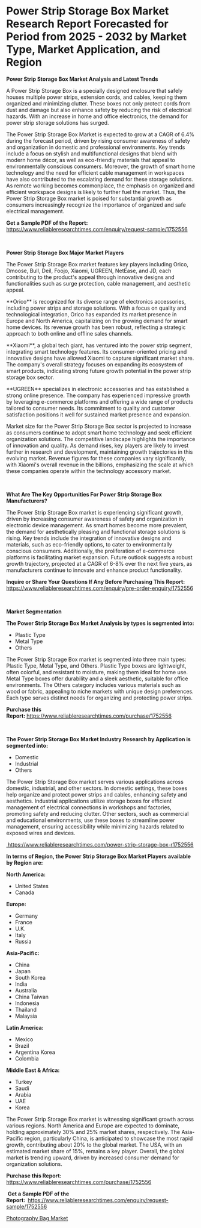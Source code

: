 <p><h1>Power Strip Storage Box Market Research Report Forecasted for Period from 2025 -  2032 by Market Type, Market Application, and Region</h1></p><p><strong>Power Strip Storage Box Market Analysis and Latest Trends</strong></p>
<p><p>A Power Strip Storage Box is a specially designed enclosure that safely houses multiple power strips, extension cords, and cables, keeping them organized and minimizing clutter. These boxes not only protect cords from dust and damage but also enhance safety by reducing the risk of electrical hazards. With an increase in home and office electronics, the demand for power strip storage solutions has surged.</p><p>The Power Strip Storage Box Market is expected to grow at a CAGR of 6.4% during the forecast period, driven by rising consumer awareness of safety and organization in domestic and professional environments. Key trends include a focus on stylish and multifunctional designs that blend with modern home décor, as well as eco-friendly materials that appeal to environmentally conscious consumers. Moreover, the growth of smart home technology and the need for efficient cable management in workspaces have also contributed to the escalating demand for these storage solutions. As remote working becomes commonplace, the emphasis on organized and efficient workspace designs is likely to further fuel the market. Thus, the Power Strip Storage Box market is poised for substantial growth as consumers increasingly recognize the importance of organized and safe electrical management.</p></p>
<p><strong>Get a Sample PDF of the Report:&nbsp;</strong> <a href="https://www.reliableresearchtimes.com/enquiry/request-sample/1752556?utm_campaign=2989&utm_medium=2&utm_source=Github&utm_content=ia&utm_term=06032025&utm_id=power-strip-storage-box">https://www.reliableresearchtimes.com/enquiry/request-sample/1752556</a></p>
<p>&nbsp;</p>
<p><strong>Power Strip Storage Box Major Market Players</strong></p>
<p><p>The Power Strip Storage Box market features key players including Orico, Dmoose, Bull, Deil, Foojo, Xiaomi, UGREEN, NetEase, and JD, each contributing to the product's appeal through innovative designs and functionalities such as surge protection, cable management, and aesthetic appeal. </p><p>**Orico** is recognized for its diverse range of electronics accessories, including power strips and storage solutions. With a focus on quality and technological integration, Orico has expanded its market presence in Europe and North America, capitalizing on the growing demand for smart home devices. Its revenue growth has been robust, reflecting a strategic approach to both online and offline sales channels.</p><p>**Xiaomi**, a global tech giant, has ventured into the power strip segment, integrating smart technology features. Its consumer-oriented pricing and innovative designs have allowed Xiaomi to capture significant market share. The company's overall strategy focuses on expanding its ecosystem of smart products, indicating strong future growth potential in the power strip storage box sector.</p><p>**UGREEN** specializes in electronic accessories and has established a strong online presence. The company has experienced impressive growth by leveraging e-commerce platforms and offering a wide range of products tailored to consumer needs. Its commitment to quality and customer satisfaction positions it well for sustained market presence and expansion.</p><p>Market size for the Power Strip Storage Box sector is projected to increase as consumers continue to adopt smart home technology and seek efficient organization solutions. The competitive landscape highlights the importance of innovation and quality. As demand rises, key players are likely to invest further in research and development, maintaining growth trajectories in this evolving market. Revenue figures for these companies vary significantly, with Xiaomi's overall revenue in the billions, emphasizing the scale at which these companies operate within the technology accessory market.</p></p>
<p>&nbsp;</p>
<p><strong>What Are The Key Opportunities For Power Strip Storage Box Manufacturers?</strong></p>
<p><p>The Power Strip Storage Box market is experiencing significant growth, driven by increasing consumer awareness of safety and organization in electronic device management. As smart homes become more prevalent, the demand for aesthetically pleasing and functional storage solutions is rising. Key trends include the integration of innovative designs and materials, such as eco-friendly options, to cater to environmentally conscious consumers. Additionally, the proliferation of e-commerce platforms is facilitating market expansion. Future outlook suggests a robust growth trajectory, projected at a CAGR of 6-8% over the next five years, as manufacturers continue to innovate and enhance product functionality.</p></p>
<p><strong>Inquire or Share Your Questions If Any Before Purchasing This Report:</strong> <a href="https://www.reliableresearchtimes.com/enquiry/pre-order-enquiry/1752556?utm_campaign=2989&utm_medium=2&utm_source=Github&utm_content=ia&utm_term=06032025&utm_id=power-strip-storage-box">https://www.reliableresearchtimes.com/enquiry/pre-order-enquiry/1752556</a></p>
<p>&nbsp;</p>
<p><strong>Market Segmentation</strong></p>
<p><strong>The Power Strip Storage Box Market Analysis by types is segmented into:</strong></p>
<p><ul><li>Plastic Type</li><li>Metal Type</li><li>Others</li></ul></p>
<p><p>The Power Strip Storage Box market is segmented into three main types: Plastic Type, Metal Type, and Others. Plastic Type boxes are lightweight, often colorful, and resistant to moisture, making them ideal for home use. Metal Type boxes offer durability and a sleek aesthetic, suitable for office environments. The Others category includes various materials such as wood or fabric, appealing to niche markets with unique design preferences. Each type serves distinct needs for organizing and protecting power strips.</p></p>
<p><strong>Purchase this Report:&nbsp;</strong><a href="https://www.reliableresearchtimes.com/purchase/1752556?utm_campaign=2989&utm_medium=2&utm_source=Github&utm_content=ia&utm_term=06032025&utm_id=power-strip-storage-box">https://www.reliableresearchtimes.com/purchase/1752556</a></p>
<p>&nbsp;</p>
<p><strong>The Power Strip Storage Box Market Industry Research by Application is segmented into:</strong></p>
<p><ul><li>Domestic</li><li>Industrial</li><li>Others</li></ul></p>
<p><p>The Power Strip Storage Box market serves various applications across domestic, industrial, and other sectors. In domestic settings, these boxes help organize and protect power strips and cables, enhancing safety and aesthetics. Industrial applications utilize storage boxes for efficient management of electrical connections in workshops and factories, promoting safety and reducing clutter. Other sectors, such as commercial and educational environments, use these boxes to streamline power management, ensuring accessibility while minimizing hazards related to exposed wires and devices.</p></p>
<p><a href="https://www.reliableresearchtimes.com/power-strip-storage-box-r1752556?utm_campaign=2989&utm_medium=2&utm_source=Github&utm_content=ia&utm_term=06032025&utm_id=power-strip-storage-box">&nbsp;https://www.reliableresearchtimes.com/power-strip-storage-box-r1752556</a></p>
<p><strong>In terms of Region, the Power Strip Storage Box Market Players available by Region are:</strong></p>
<p>
    <p> <strong> North America: </strong>
        <ul>
            <li>United States</li>
            <li>Canada</li>
        </ul>
        </p> 
    <p> <strong> Europe: </strong>
        <ul>
            <li>Germany</li>
            <li>France</li>
            <li>U.K.</li>
            <li>Italy</li>
            <li>Russia</li>
        </ul>
        </p> 
    <p> <strong> Asia-Pacific: </strong>
        <ul>
            <li>China</li>
            <li>Japan</li>
            <li>South Korea</li>
            <li>India</li>
            <li>Australia</li>
            <li>China Taiwan</li>
            <li>Indonesia</li>
            <li>Thailand</li>
            <li>Malaysia</li>
        </ul>
        </p> 
    <p> <strong> Latin America: </strong>
        <ul>
            <li>Mexico</li>
            <li>Brazil</li>
            <li>Argentina Korea</li>
            <li>Colombia</li>
        </ul>
        </p> 
    <p> <strong> Middle East & Africa: </strong>
        <ul>
            <li>Turkey</li>
            <li>Saudi</li>
            <li>Arabia</li>
            <li>UAE</li>
            <li>Korea</li>
        </ul>
    </p>
    </p>
<p><p>The Power Strip Storage Box market is witnessing significant growth across various regions. North America and Europe are expected to dominate, holding approximately 30% and 25% market shares, respectively. The Asia-Pacific region, particularly China, is anticipated to showcase the most rapid growth, contributing about 20% to the global market. The USA, with an estimated market share of 15%, remains a key player. Overall, the global market is trending upward, driven by increased consumer demand for organization solutions.</p></p>
<p><strong>Purchase this Report: </strong><a href="https://www.reliableresearchtimes.com/purchase/1752556?utm_campaign=2989&utm_medium=2&utm_source=Github&utm_content=ia&utm_term=06032025&utm_id=power-strip-storage-box">https://www.reliableresearchtimes.com/purchase/1752556</a></p>
<p>&nbsp;<strong>Get a Sample PDF of the Report:&nbsp;&nbsp;</strong><a href="https://www.reliableresearchtimes.com/enquiry/request-sample/1752556?utm_campaign=2989&utm_medium=2&utm_source=Github&utm_content=ia&utm_term=06032025&utm_id=power-strip-storage-box">https://www.reliableresearchtimes.com/enquiry/request-sample/1752556</a></p>
<p><strong></strong></p>
<p><p><a href="https://github.com/elitasvimal/Market-Research-Report-List-1/blob/main/photography-bag-market.md?utm_campaign=2989&utm_medium=2&utm_source=Github&utm_content=ia&utm_term=06032025&utm_id=power-strip-storage-box">Photography Bag Market</a></p></p>